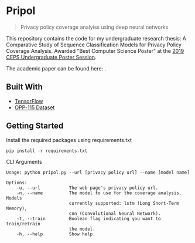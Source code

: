 # Pripol

> Privacy policy coverage analyiss using deep neural networks

This repository contains the code for my undergraduate research thesis: A Comparative Study of Sequence Classification Models for Privacy Policy Coverage Analysis. Awarded "Best Computer Science Poster" at the [2019 CEPS Undergraduate Poster Session](https://www.uoguelph.ca/ceps/events/2019/08/11th-annual-ceps-undergraduate-poster-session).

The academic paper can be found here: .

## Built With

-   [TensorFlow](https://www.tensorflow.org/)
-   [OPP-115 Dataset](https://usableprivacy.org/static/files/swilson_acl_2016.pdf)

## Getting Started

Install the required packages using requirements.txt

```
pip install -r requirements.txt
```

CLI Arguments

```
Usage: python pripol.py --url [privacy policy url] --name [model name]

Options:
    -u, --url           The web page's privacy policy url.
    -n, --name          The model to use for the coverage analysis. Models
                        currently supported: lstm (Long Short-Term Memory),
                        cnn (Convolutional Neural Network).
    -t, --train         Boolean flag indicating you want to train/retrain
                        the model.
    -h, --help          Show help.
```
